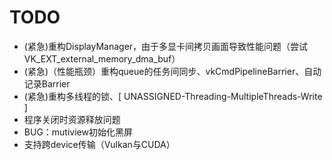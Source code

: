 # TODO
- (紧急)重构DisplayManager，由于多显卡间拷贝画面导致性能问题（尝试VK_EXT_external_memory_dma_buf）
- (紧急)（性能瓶颈）重构queue的任务间同步、vkCmdPipelineBarrier、自动记录Barrier
- (紧急)重构多线程的锁、[ UNASSIGNED-Threading-MultipleThreads-Write ]
- 程序关闭时资源释放问题
- BUG：mutiview初始化黑屏
- 支持跨device传输（Vulkan与CUDA）
